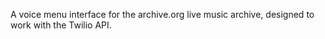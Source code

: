 A voice menu interface for the archive.org live music archive, designed to work with the Twilio API.
